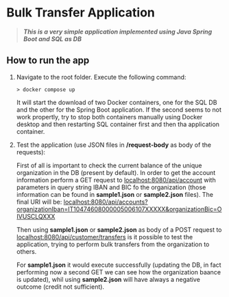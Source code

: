 # Bulk Transfer Application

>
> ***This is a very simple application implemented using Java Spring Boot and SQL as DB***
>


## How to run the app

1. Navigate to the root folder. Execute the following command:

    ```pwsh
    > docker compose up

    ```
    It will start the download of two Docker containers, one for the SQL DB and the other for the Spring Boot application. If the second seems to not work propertly, try to stop both containers manually using Docker desktop and then restarting SQL container first and then tha application container.

2. Test the application (use JSON files in __/request-body__ as body of the requests):

    First of all is important to check the current balance of the unique organization in the DB (present by default). In order to get the account information perform a GET request to [localhost:8080/api/account](http://localhost:8080/api/accounts) with parameters in query string IBAN and BIC fo the organization (those information can be found in __sample1.json__ or __sample2.json__ files). The final URI will be:
    [localhost:8080/api/accounts?organizationIban=IT10474608000005006107XXXXX&organizationBic=OIVUSCLQXXX](http://localhost:8080/api/accounts?organizationIban=IT10474608000005006107XXXXX&organizationBic=OIVUSCLQXXX)  

    Then using __sample1.json__ or __sample2.json__ as body of a POST request to [localhost:8080/api/customer/transfers](http://localhost:8080/api/customer/transfers) is it possible to test the application, trying to perform bulk transfers from the organization to others. 
    
    For __sample1.json__ it would execute successfully (updating the DB, in fact performing now a second GET we can see how the organization baance is updated), whil using __sample2.json__ will have always a negative outcome (credit not sufficient).
